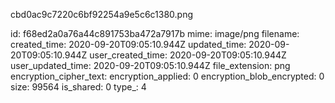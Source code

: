 cbd0ac9c7220c6bf92254a9e5c6c1380.png

id: f68ed2a0a76a44c891753ba472a7917b
mime: image/png
filename: 
created_time: 2020-09-20T09:05:10.944Z
updated_time: 2020-09-20T09:05:10.944Z
user_created_time: 2020-09-20T09:05:10.944Z
user_updated_time: 2020-09-20T09:05:10.944Z
file_extension: png
encryption_cipher_text: 
encryption_applied: 0
encryption_blob_encrypted: 0
size: 99564
is_shared: 0
type_: 4